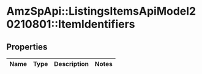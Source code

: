 # AmzSpApi::ListingsItemsApiModel20210801::ItemIdentifiers

## Properties
Name | Type | Description | Notes
------------ | ------------- | ------------- | -------------

